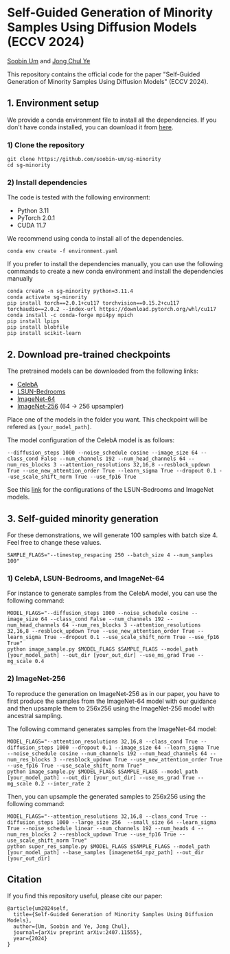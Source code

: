 # Self-Guided Generation of Minority Samples Using Diffusion Models (ECCV 2024)

[Soobin Um](https://soobin-um.github.io/) and [Jong Chul Ye](https://bispl.weebly.com/professor.html)

This repository contains the official code for the paper "Self-Guided Generation of Minority Samples Using Diffusion Models" (ECCV 2024).

## 1. Environment setup
We provide a conda environment file to install all the dependencies. If you don't have conda installed, you can download it from [here](https://docs.conda.io/en/latest/miniconda.html).

### 1) Clone the repository
```
git clone https://github.com/soobin-um/sg-minority
cd sg-minority
```

### 2) Install dependencies
The code is tested with the following environment:
- Python 3.11
- PyTorch 2.0.1
- CUDA 11.7

We recommend using conda to install all of the dependencies.
```
conda env create -f environment.yaml
```
If you prefer to install the dependencies manually, you can use the following commands to create a new conda environment and install the dependencies manually
```
conda create -n sg-minority python=3.11.4
conda activate sg-minority
pip install torch==2.0.1+cu117 torchvision==0.15.2+cu117 torchaudio==2.0.2 --index-url https://download.pytorch.org/whl/cu117
conda install -c conda-forge mpi4py mpich
pip install lpips
pip install blobfile
pip install scikit-learn
```


## 2. Download pre-trained checkpoints

The pretrained models can be downloaded from the following links:
- [CelebA](https://drive.google.com/file/d/11zaWowtEvU_rmAXnEe66x9tXzOdNbQrs/view?usp=drive_link)
- [LSUN-Bedrooms](https://openaipublic.blob.core.windows.net/diffusion/jul-2021/lsun_bedroom.pt)
- [ImageNet-64](https://openaipublic.blob.core.windows.net/diffusion/jul-2021/64x64_diffusion.pt)
- [ImageNet-256](https://openaipublic.blob.core.windows.net/diffusion/jul-2021/64_256_upsampler.pt) (64 → 256 upsampler)

Place one of the models in the folder you want. This checkpoint will be refered as ```[your_model_path]```.

The model configuration of the CelebA model is as follows:
```
--diffusion_steps 1000 --noise_schedule cosine --image_size 64 --class_cond False --num_channels 192 --num_head_channels 64 --num_res_blocks 3 --attention_resolutions 32,16,8 --resblock_updown True --use_new_attention_order True --learn_sigma True --dropout 0.1 --use_scale_shift_norm True --use_fp16 True
```

See this [link](https://github.com/openai/guided-diffusion) for the configurations of the LSUN-Bedrooms and ImageNet models.


## 3. Self-guided minority generation
For these demonstrations, we will generate 100 samples with batch size 4. Feel free to change these values.
```
SAMPLE_FLAGS="--timestep_respacing 250 --batch_size 4 --num_samples 100"
```

### 1) CelebA, LSUN-Bedrooms, and ImageNet-64
For instance to generate samples from the CelebA model, you can use the following command:
```
MODEL_FLAGS="--diffusion_steps 1000 --noise_schedule cosine --image_size 64 --class_cond False --num_channels 192 --num_head_channels 64 --num_res_blocks 3 --attention_resolutions 32,16,8 --resblock_updown True --use_new_attention_order True --learn_sigma True --dropout 0.1 --use_scale_shift_norm True --use_fp16 True"
python image_sample.py $MODEL_FLAGS $SAMPLE_FLAGS --model_path [your_model_path] --out_dir [your_out_dir] --use_ms_grad True --mg_scale 0.4
```
### 2) ImageNet-256
To reproduce the generation on ImageNet-256 as in our paper, you have to first produce the samples from the ImageNet-64 model with our guidance and then upsample them to 256x256 using the ImageNet-256 model with ancestral sampling.

The following command generates samples from the ImageNet-64 model:
```
MODEL_FLAGS="--attention_resolutions 32,16,8 --class_cond True --diffusion_steps 1000 --dropout 0.1 --image_size 64 --learn_sigma True --noise_schedule cosine --num_channels 192 --num_head_channels 64 --num_res_blocks 3 --resblock_updown True --use_new_attention_order True --use_fp16 True --use_scale_shift_norm True"
python image_sample.py $MODEL_FLAGS $SAMPLE_FLAGS --model_path [your_model_path] --out_dir [your_out_dir] --use_ms_grad True --mg_scale 0.2 --inter_rate 2
```

Then, you can upsample the generated samples to 256x256 using the following command:
```
MODEL_FLAGS="--attention_resolutions 32,16,8 --class_cond True --diffusion_steps 1000 --large_size 256  --small_size 64 --learn_sigma True --noise_schedule linear --num_channels 192 --num_heads 4 --num_res_blocks 2 --resblock_updown True --use_fp16 True --use_scale_shift_norm True"
python super_res_sample.py $MODEL_FLAGS $SAMPLE_FLAGS --model_path [your_model_path] --base_samples [imagenet64_npz_path] --out_dir [your_out_dir]
```

## Citation
If you find this repository useful, please cite our paper:
```
@article{um2024self,
  title={Self-Guided Generation of Minority Samples Using Diffusion Models},
  author={Um, Soobin and Ye, Jong Chul},
  journal={arXiv preprint arXiv:2407.11555},
  year={2024}
}
```
